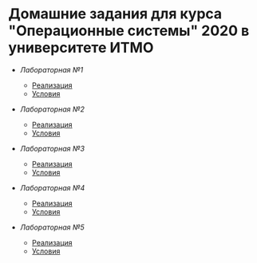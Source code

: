# Домашние задания для курса "Операционные системы" 2020 в университете ИТМО

  * *Лабораторная №1*
      * [Реализация](https://github.com/mishenkoil/os-lite-2020/tree/master/lab1)
      * [Условия](https://github.com/mishenkoil/os-lite-2020/blob/master/lab1/OS_Lab1.pdf)

 * *Лабораторная №2*
      * [Реализация](https://github.com/mishenkoil/os-lite-2020/tree/master/lab2)
      * [Условия](https://github.com/mishenkoil/os-lite-2020/blob/master/lab2/OS_Lab2.pdf)

 * *Лабораторная №3*
      * [Реализация](https://github.com/mishenkoil/os-lite-2020/tree/master/lab3)
      * [Условия](https://github.com/mishenkoil/os-lite-2020/blob/master/lab3/OS_Lab3.pdf)

 * *Лабораторная №4*
      * [Реализация](https://github.com/mishenkoil/os-lite-2020/tree/master/lab4)
      * [Условия](https://github.com/mishenkoil/os-lite-2020/blob/master/lab4/OS_Lab4.pdf)

 * *Лабораторная №5*
      * [Реализация](https://github.com/mishenkoil/os-lite-2020/tree/master/lab5)
      * [Условия](https://github.com/mishenkoil/os-lite-2020/blob/master/lab5/OS_Lab5.pdf)
